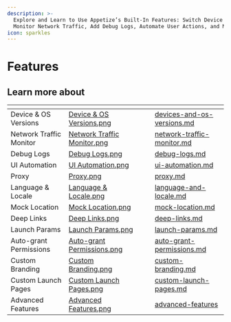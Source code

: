 ```yaml
---
description: >-
  Explore and Learn to Use Appetize’s Built-In Features: Switch Device Types,
  Monitor Network Traffic, Add Debug Logs, Automate User Actions, and More
icon: sparkles
---
```


# Features

## Learn more about

<table data-view="cards"><thead><tr><th></th><th data-hidden data-card-cover data-type="files"></th><th data-hidden></th><th data-hidden></th><th data-hidden data-card-target data-type="content-ref"></th></tr></thead><tbody><tr><td>Device &#x26; OS Versions</td><td><a href="../.gitbook/assets/Device &#x26; OS Versions.png">Device &#x26; OS Versions.png</a></td><td></td><td></td><td><a href="devices-and-os-versions.md">devices-and-os-versions.md</a></td></tr><tr><td>Network Traffic Monitor</td><td><a href="../.gitbook/assets/Network Traffic Monitor.png">Network Traffic Monitor.png</a></td><td></td><td></td><td><a href="network-traffic-monitor.md">network-traffic-monitor.md</a></td></tr><tr><td>Debug Logs</td><td><a href="../.gitbook/assets/Debug Logs.png">Debug Logs.png</a></td><td></td><td></td><td><a href="debug-logs.md">debug-logs.md</a></td></tr><tr><td>UI Automation</td><td><a href="../.gitbook/assets/UI Automation.png">UI Automation.png</a></td><td></td><td></td><td><a href="ui-automation.md">ui-automation.md</a></td></tr><tr><td>Proxy</td><td><a href="../.gitbook/assets/Proxy.png">Proxy.png</a></td><td></td><td></td><td><a href="proxy.md">proxy.md</a></td></tr><tr><td>Language &#x26; Locale</td><td><a href="../.gitbook/assets/Language &#x26; Locale.png">Language &#x26; Locale.png</a></td><td></td><td></td><td><a href="language-and-locale.md">language-and-locale.md</a></td></tr><tr><td>Mock Location</td><td><a href="../.gitbook/assets/Mock Location.png">Mock Location.png</a></td><td></td><td></td><td><a href="mock-location.md">mock-location.md</a></td></tr><tr><td>Deep Links</td><td><a href="../.gitbook/assets/Deep Links.png">Deep Links.png</a></td><td></td><td></td><td><a href="deep-links.md">deep-links.md</a></td></tr><tr><td>Launch Params</td><td><a href="../.gitbook/assets/Launch Params.png">Launch Params.png</a></td><td></td><td></td><td><a href="launch-params.md">launch-params.md</a></td></tr><tr><td>Auto-grant Permissions</td><td><a href="../.gitbook/assets/Auto-grant Permissions.png">Auto-grant Permissions.png</a></td><td></td><td></td><td><a href="auto-grant-permissions.md">auto-grant-permissions.md</a></td></tr><tr><td>Custom Branding</td><td><a href="../.gitbook/assets/Custom Branding.png">Custom Branding.png</a></td><td></td><td></td><td><a href="custom-branding.md">custom-branding.md</a></td></tr><tr><td>Custom Launch Pages</td><td><a href="../.gitbook/assets/Custom Launch Pages.png">Custom Launch Pages.png</a></td><td></td><td></td><td><a href="custom-launch-pages.md">custom-launch-pages.md</a></td></tr><tr><td>Advanced Features</td><td><a href="../.gitbook/assets/Advanced Features.png">Advanced Features.png</a></td><td></td><td></td><td><a href="advanced-features/">advanced-features</a></td></tr></tbody></table>
